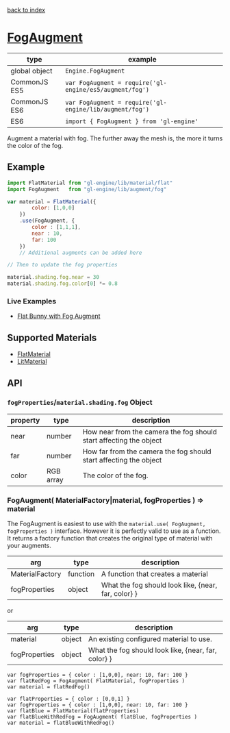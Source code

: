 [back to index](./)
# [FogAugment](https://github.com/gl-engine/gl-engine/tree/master/lib/augment/fog)

| type          | example |
| ------------- | ----------------------------------------------------------- |
| global object | `Engine.FogAugment`                                           |
| CommonJS ES5  | `var FogAugment = require('gl-engine/es5/augment/fog')` |
| CommonJS ES6  | `var FogAugment = require('gl-engine/lib/augment/fog')` |
| ES6           | `import { FogAugment } from 'gl-engine'`                         |

Augment a material with fog. The further away the mesh is, the more it turns the color of the fog.

## Example

```js
import FlatMaterial from "gl-engine/lib/material/flat"
import FogAugment   from "gl-engine/lib/augment/fog"

var material = FlatMaterial({
		color: [1,0,0]
	})
	.use(FogAugment, {
		color : [1,1,1],
		near : 10,
		far: 100
	})
	// Additional augments can be added here

// Then to update the fog properties

material.shading.fog.near = 30
material.shading.fog.color[0] *= 0.8
```

### Live Examples

* [Flat Bunny with Fog Augment][example-fog]

[example-fog]: http://requirebin.com/?gist=TatumCreative/c96e48648794a7565fcc

## Supported Materials

* [FlatMaterial](./material-flat.md)
* [LitMaterial](./material-lit.md)

## API

### `fogProperties`/`material.shading.fog` Object

| property | type       | description |
| -------- | ---------- | ----------- |
| near     | number     | How near from the camera the fog should start affecting the object |
| far      | number     | How far from the camera the fog should start affecting the object |
| color    | RGB array  | The color of the fog. |


### FogAugment( MaterialFactory|material, fogProperties  ) => material

The FogAugment is easiest to use with the `material.use( FogAugment, fogProperties )` interface.
However it is perfectly valid to use as a function. It returns a factory function that creates
the original type of material with your augments.

| arg             | type     | description |
| --------------- | -------- | ----------- |
| MaterialFactory | function | A function that creates a material |
| fogProperties   | object   | What the fog should look like, {near, far, color} }

or

| arg             | type     | description |
| --------------- | -------- | ----------- |
| material        | object   | An existing configured material to use. |
| fogProperties   | object   | What the fog should look like, {near, far, color} }


```
var fogProperties = { color : [1,0,0], near: 10, far: 100 }
var flatRedFog = FogAugment( FlatMaterial, fogProperties )
var material = flatRedFog()
```

```
var flatProperties = { color : [0,0,1] }
var fogProperties = { color : [1,0,0], near: 10, far: 100 }
var flatBlue = FlatMaterial(flatProperties)
var flatBlueWithRedFog = FogAugment( flatBlue, fogProperties )
var material = flatBlueWithRedFog()
```